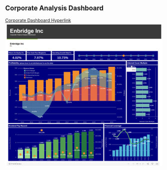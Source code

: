 <h2>Corporate Analysis Dashboard</h2>
<a href="https://arshouinvest.github.io/corporate_analysis/">Corporate Dashboard Hyperlink</a>
<img src="https://github.com/arshouinvest/corporate_analysis/blob/main/dashboard.png">
